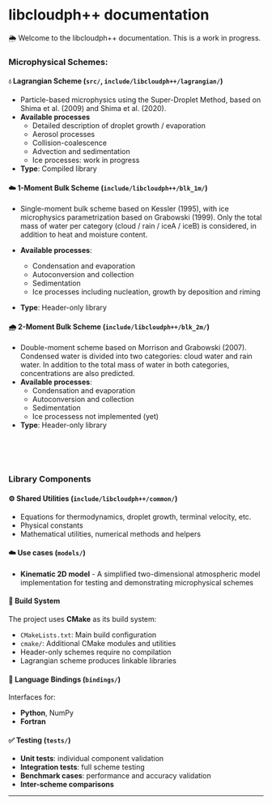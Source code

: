 # libcloudph++ documentation

🌦️ Welcome to the libcloudph++ documentation. This is a work in progress.


### Microphysical Schemes:


####  💧 **Lagrangian Scheme** (`src/`, `include/libcloudph++/lagrangian/`)
- Particle-based microphysics using the Super-Droplet Method, based on Shima et al. (2009) and Shima et al. (2020).
- **Available processes**
  - Detailed description of droplet growth / evaporation
  - Aerosol processes
  - Collision-coalescence
  - Advection and sedimentation
  - Ice processes: work in progress
- **Type**: Compiled library

####  ☁️ **1-Moment Bulk Scheme** (`include/libcloudph++/blk_1m/`)
- Single-moment bulk scheme based on Kessler (1995), with ice microphysics parametrization based on Grabowski (1999).
Only the total mass of water per category (cloud / rain / iceA / iceB) is considered, in addition to heat and moisture content.

- **Available processes**:
    - Condensation and evaporation
    - Autoconversion and collection 
    - Sedimentation
    - Ice processes including nucleation, growth by deposition and riming
- **Type**: Header-only library

####  🌧️ **2-Moment Bulk Scheme** (`include/libcloudph++/blk_2m/`)
- Double-moment scheme based on Morrison and Grabowski (2007). 
  Condensed water is divided into two categories:
  cloud water and rain water. In addition to the total mass of
  water in both categories, concentrations
  are also predicted. 
- **Available processes**:
    - Condensation and evaporation
    - Autoconversion and collection
    - Sedimentation
    - Ice processess not implemented (yet)
- **Type**: Header-only library


<br><br><br>



###  Library Components

#### **⚙️ Shared Utilities** (`include/libcloudph++/common/`)
- Equations for thermodynamics, droplet growth, terminal velocity, etc.
- Physical constants
- Mathematical utilities, numerical methods and helpers

#### ☁️ Use cases (`models/`)

- **Kinematic 2D model** - A simplified two-dimensional atmospheric model implementation for testing and demonstrating microphysical schemes


#### 🔨 Build System

The project uses **CMake** as its build system:
- `CMakeLists.txt`: Main build configuration
- `cmake/`: Additional CMake modules and utilities
- Header-only schemes require no compilation
- Lagrangian scheme produces linkable libraries

#### 🔗 Language Bindings (`bindings/`)

Interfaces for:
- **Python**, NumPy 
- **Fortran**

#### ✅ Testing (`tests/`)

- **Unit tests**: individual component validation
- **Integration tests**: full scheme testing
- **Benchmark cases**: performance and accuracy validation
- **Inter-scheme comparisons**

---
